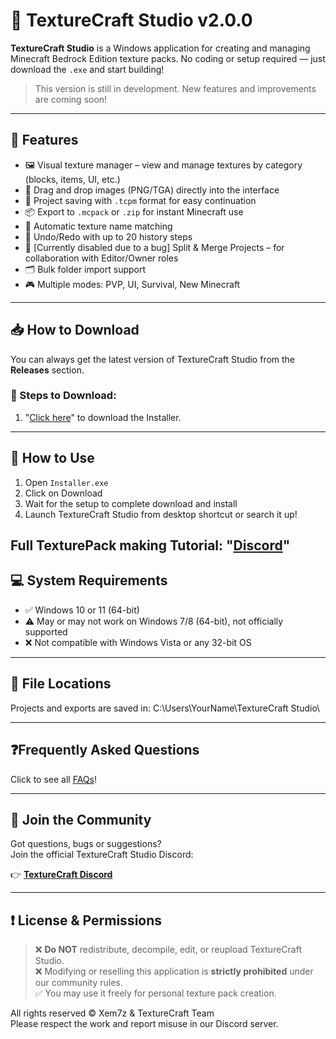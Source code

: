 # 🎨 TextureCraft Studio v2.0.0

**TextureCraft Studio** is a Windows application for creating and managing Minecraft Bedrock Edition texture packs. No coding or setup required — just download the `.exe` and start building!

>  This version is still in development. New features and improvements are coming soon!

---

## 🌟 Features

- 🖼️ Visual texture manager – view and manage textures by category (blocks, items, UI, etc.)
- 🧲 Drag and drop images (PNG/TGA) directly into the interface
- 💾 Project saving with `.tcpm` format for easy continuation
- 📦 Export to `.mcpack` or `.zip` for instant Minecraft use
- 🧠 Automatic texture name matching
- 🔁 Undo/Redo with up to 20 history steps
- 🧩 [Currently disabled due to a bug] Split & Merge Projects – for collaboration with Editor/Owner roles 
- 🗂️ Bulk folder import support
- 🎮 Multiple modes: PVP, UI, Survival, New Minecraft

---

## 📥 How to Download

You can always get the latest version of TextureCraft Studio from the **Releases** section.

### 🔽 Steps to Download:

1. "[Click here](https://github.com/Xem7z/TextureCraft-Studio/releases/download/v10-Installer/TextureCraft.Installer.exe)" to download the Installer.

---

## 🚀 How to Use

1. Open `Installer.exe`
2. Click on Download
3. Wait for the setup to complete download and install
4. Launch TextureCraft Studio from desktop shortcut or search it up!

Full TexturePack making Tutorial:  **"[Discord](https://discord.gg/9N3ue5DjWy)"**
---

## 💻 System Requirements

- ✅ Windows 10 or 11 (64-bit)
- ⚠️ May or may not work on Windows 7/8 (64-bit), not officially supported
- ❌ Not compatible with Windows Vista or any 32-bit OS

---

## 📂 File Locations

Projects and exports are saved in:
C:\Users\YourName\TextureCraft Studio\

---

## ❓Frequently Asked Questions
Click to see all [FAQs](https://discord.gg/2rqK9rXPYq)!

---
## 📣 Join the Community

Got questions, bugs or suggestions?  
Join the official TextureCraft Studio Discord:

👉 **[TextureCraft Discord](https://discord.gg/XN9uPbQ3Bm)**

---

## ❗ License & Permissions

> ❌ **Do NOT** redistribute, decompile, edit, or reupload TextureCraft Studio.  
> ❌ Modifying or reselling this application is **strictly prohibited** under our community rules.  
> ✅ You may use it freely for personal texture pack creation.

All rights reserved © Xem7z & TextureCraft Team  
Please respect the work and report misuse in our Discord server.
